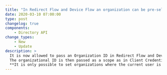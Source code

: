 ```yaml
---
title: "In Redirect Flow and Device Flow an organization can be pre-selected"
date: 2020-03-10 07:00:00
type: post
changelog: true
components:
    - Directory API
change_types:
    - New
    - Update
description: >
  It is now allowed to pass an Organization ID in Redirect Flow and Device Flow, so the user does not have to select the organization in Zaikio.<br><br>
  The organizational ID is then passed as a scope as in Client Credentials Flow. For example:<br>`Org/5345a2a-8786-5b46-a1e2-516658fde390.directory.organization.r`<br><br>
  **It is only possible to set organizations where the current user is also the admin.**
---
```

